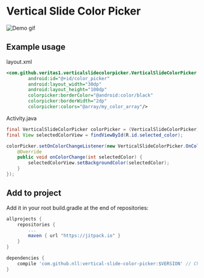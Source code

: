 # Vertical Slide Color Picker

![Demo gif](https://drive.google.com/uc?export=download&id=0B4_9eDf8wHFJNEZWWXlzQmdtZnM)

## Example usage

layout.xml
```XML
<com.github.veritas1.verticalslidecolorpicker.VerticalSlideColorPicker
		android:id="@+id/color_picker"
		android:layout_width="30dp"
		android:layout_height="100dp"
		colorpicker:borderColor="@android:color/black"
		colorpicker:borderWidth="2dp"
		colorpicker:colors="@array/my_color_array"/>
```

Activity.java
```Java
final VerticalSlideColorPicker colorPicker = (VerticalSlideColorPicker) findViewById(R.id.color_picker);
final View selectedColorView = findViewById(R.id.selected_color);

colorPicker.setOnColorChangeListener(new VerticalSlideColorPicker.OnColorChangeListener() {
	@Override
	public void onColorChange(int selectedColor) {
		selectedColorView.setBackgroundColor(selectedColor);
	}
});
```
## Add to project
Add it in your root build.gradle at the end of repositories:
```Groovy
allprojects {
	repositories {
		...
		maven { url "https://jitpack.io" }
	}
}
```
```Groovy
dependencies {
	compile 'com.github.nll:vertical-slide-color-picker:$VERSION' // Check releases
}
```
